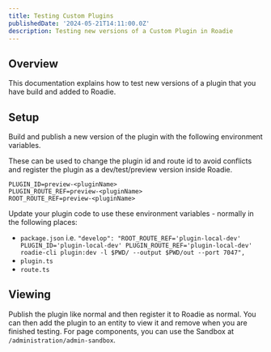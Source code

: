 ```yaml
---
title: Testing Custom Plugins
publishedDate: '2024-05-21T14:11:00.0Z'
description: Testing new versions of a Custom Plugin in Roadie
---
```


## Overview

This documentation explains how to test new versions of a plugin that you have build and added to Roadie.

## Setup

Build and publish a new version of the plugin with the following environment variables.

These can be used to change the plugin id and route id to avoid conflicts and register the plugin as a dev/test/preview version inside Roadie.

```
PLUGIN_ID=preview-<pluginName>
PLUGIN_ROUTE_REF=preview-<pluginName>
ROOT_ROUTE_REF=preview-<pluginName>
```

Update your plugin code to use these environment variables - normally in the following places:

- `package.json` i.e.
  `"develop": "ROOT_ROUTE_REF='plugin-local-dev' PLUGIN_ID='plugin-local-dev' PLUGIN_ROUTE_REF='plugin-local-dev' roadie-cli plugin:dev -l $PWD/ --output $PWD/out --port 7047",`
- `plugin.ts`
- `route.ts`

## Viewing

Publish the plugin like normal and then register it to Roadie as normal. You can then add the plugin to an entity to view it and remove when you are finished testing. For page components, you can use the Sandbox at `/administration/admin-sandbox`.
